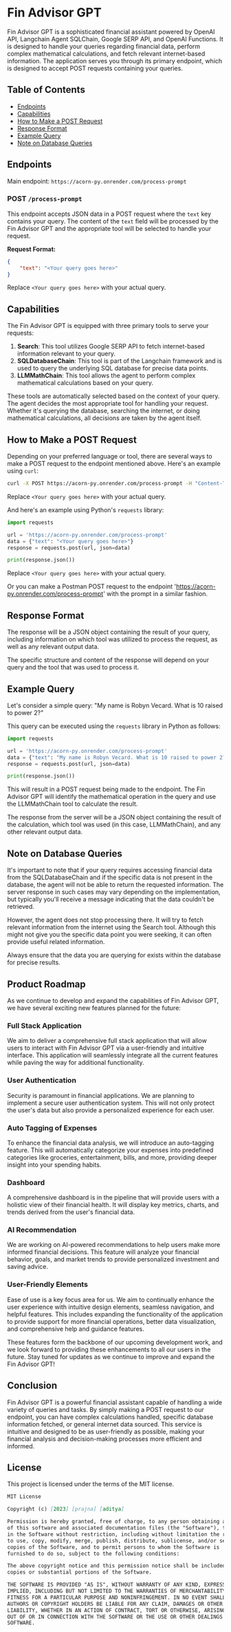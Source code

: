 # Fin Advisor GPT

Fin Advisor GPT is a sophisticated financial assistant powered by OpenAI API, Langchain Agent SQLChain, Google SERP API, and OpenAI Functions. It is designed to handle your queries regarding financial data, perform complex mathematical calculations, and fetch relevant internet-based information. The application serves you through its primary endpoint, which is designed to accept POST requests containing your queries.

## Table of Contents

- [Endpoints](#endpoints)
- [Capabilities](#capabilities)
- [How to Make a POST Request](#how-to-make-a-post-request)
- [Response Format](#response-format)
- [Example Query](#example-query)
- [Note on Database Queries](#note-on-database-queries)

## Endpoints

Main endpoint: `https://acorn-py.onrender.com/process-prompt`

### POST `/process-prompt`

This endpoint accepts JSON data in a POST request where the `text` key contains your query. The content of the `text` field will be processed by the Fin Advisor GPT and the appropriate tool will be selected to handle your request.

**Request Format:**

```json
{
    "text": "<Your query goes here>"
}
```

Replace `<Your query goes here>` with your actual query.

## Capabilities

The Fin Advisor GPT is equipped with three primary tools to serve your requests:

1. **Search**: This tool utilizes Google SERP API to fetch internet-based information relevant to your query.
2. **SQLDatabaseChain**: This tool is part of the Langchain framework and is used to query the underlying SQL database for precise data points.
3. **LLMMathChain**: This tool allows the agent to perform complex mathematical calculations based on your query.

These tools are automatically selected based on the context of your query. The agent decides the most appropriate tool for handling your request. Whether it's querying the database, searching the internet, or doing mathematical calculations, all decisions are taken by the agent itself.

## How to Make a POST Request

Depending on your preferred language or tool, there are several ways to make a POST request to the endpoint mentioned above. Here's an example using `curl`:

```bash
curl -X POST https://acorn-py.onrender.com/process-prompt -H "Content-Type: application/json" -d '{"text":"<Your query goes here>"}'
```

Replace `<Your query goes here>` with your actual query.

And here's an example using Python's `requests` library:

```python
import requests

url = 'https://acorn-py.onrender.com/process-prompt'
data = {"text": "<Your query goes here>"}
response = requests.post(url, json=data)

print(response.json())
```

Replace `<Your query goes here>` with your actual query.

Or you can make a Postman POST request to the endpoint 'https://acorn-py.onrender.com/process-prompt' with the prompt in a similar fashion.

## Response Format

The response will be a JSON object containing the result of your query, including information on which tool was utilized to process the request, as well as any relevant output data.

The specific structure and content of the response will depend on your query and the tool that was used to process it.

## Example Query

Let's consider a simple query: "My name is Robyn Vecard. What is 10 raised to power 2?"

This query can be executed using the `requests` library in Python as follows:

```python
import requests

url = 'https://acorn-py.onrender.com/process-prompt'
data = {"text": "My name is Robyn Vecard. What is 10 raised to power 2?"}
response = requests.post(url, json=data)

print(response.json())
```

This will result in a POST request being made to the endpoint. The Fin Advisor GPT will identify the mathematical operation in the query and use the LLMMathChain tool to calculate the result. 

The response from the server will be a JSON object containing the result of the calculation, which tool was used (in this case, LLMMathChain), and any other relevant output data.

## Note on Database Queries

It's important to note that if your query requires accessing financial data from the SQLDatabaseChain and if the specific data is not present in the database, the agent will not be able to return the requested information. The server response in such cases may vary depending on the implementation, but typically you'll receive a message indicating that the data couldn't be retrieved.

However, the agent does not stop processing there. It will try to fetch relevant information from the internet using the Search tool. Although this might not give you the specific data point you were seeking, it can often provide useful related information.

Always ensure that the data you are querying for exists within the database for precise results.


## Product Roadmap

As we continue to develop and expand the capabilities of Fin Advisor GPT, we have several exciting new features planned for the future:

### Full Stack Application

We aim to deliver a comprehensive full stack application that will allow users to interact with Fin Advisor GPT via a user-friendly and intuitive interface. This application will seamlessly integrate all the current features while paving the way for additional functionality.

### User Authentication

Security is paramount in financial applications. We are planning to implement a secure user authentication system. This will not only protect the user's data but also provide a personalized experience for each user.

### Auto Tagging of Expenses

To enhance the financial data analysis, we will introduce an auto-tagging feature. This will automatically categorize your expenses into predefined categories like groceries, entertainment, bills, and more, providing deeper insight into your spending habits.

### Dashboard

A comprehensive dashboard is in the pipeline that will provide users with a holistic view of their financial health. It will display key metrics, charts, and trends derived from the user's financial data.

### AI Recommendation

We are working on AI-powered recommendations to help users make more informed financial decisions. This feature will analyze your financial behavior, goals, and market trends to provide personalized investment and saving advice.

### User-Friendly Elements

Ease of use is a key focus area for us. We aim to continually enhance the user experience with intuitive design elements, seamless navigation, and helpful features. This includes expanding the functionality of the application to provide support for more financial operations, better data visualization, and comprehensive help and guidance features.

These features form the backbone of our upcoming development work, and we look forward to providing these enhancements to all our users in the future. Stay tuned for updates as we continue to improve and expand the Fin Advisor GPT!

## Conclusion

Fin Advisor GPT is a powerful financial assistant capable of handling a wide variety of queries and tasks. By simply making a POST request to our endpoint, you can have complex calculations handled, specific database information fetched, or general internet data sourced. This service is intuitive and designed to be as user-friendly as possible, making your financial analysis and decision-making processes more efficient and informed.

## License

This project is licensed under the terms of the MIT license.

```markdown
MIT License

Copyright (c) [2023] [prajna] [aditya]

Permission is hereby granted, free of charge, to any person obtaining a copy
of this software and associated documentation files (the "Software"), to deal
in the Software without restriction, including without limitation the rights
to use, copy, modify, merge, publish, distribute, sublicense, and/or sell
copies of the Software, and to permit persons to whom the Software is
furnished to do so, subject to the following conditions:

The above copyright notice and this permission notice shall be included in all
copies or substantial portions of the Software.

THE SOFTWARE IS PROVIDED "AS IS", WITHOUT WARRANTY OF ANY KIND, EXPRESS OR
IMPLIED, INCLUDING BUT NOT LIMITED TO THE WARRANTIES OF MERCHANTABILITY,
FITNESS FOR A PARTICULAR PURPOSE AND NONINFRINGEMENT. IN NO EVENT SHALL THE
AUTHORS OR COPYRIGHT HOLDERS BE LIABLE FOR ANY CLAIM, DAMAGES OR OTHER
LIABILITY, WHETHER IN AN ACTION OF CONTRACT, TORT OR OTHERWISE, ARISING FROM,
OUT OF OR IN CONNECTION WITH THE SOFTWARE OR THE USE OR OTHER DEALINGS IN THE
SOFTWARE.
```




